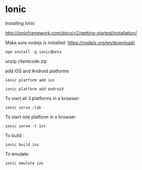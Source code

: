 Ionic
===========

Installing Ionic

http://ionicframework.com/docs/v2/getting-started/installation/

Make sure nodejs is installed: https://nodejs.org/en/download/
```
npm install -g ionic@beta
```

unzip clientcode.zip 

add iOS and Android platforms

```
ionic platform add ios

ionic platform add android
```

To start all 3 platforms in a browser:
```
ionic serve —lab
```


To start one platform in a browser:
```
ionic serve -t ios
```


To build :
```
ionic build ios
```


To emulate:
```
ionic emulate ios
```
